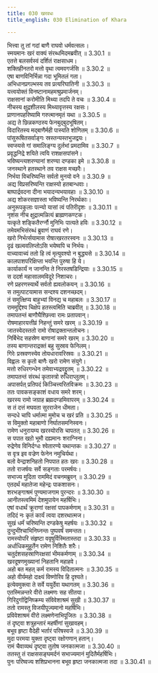 ```yaml
---
title: 030 खरवधः
title_english: 030 Elimination of Khara

---
```

<div class="audioEmbed"  caption="श्रीराम-हरिसीताराममूर्ति-घनपाठिभ्यां वचनम्" src="https://archive.org/download/Ramayana-recitation-Sriram-harisItArAmamUrti-Ghanapaati-v2/Kanda_3/Kanda_3_ARK-030-Kharasya_Vadhaha.mp3"></div>

भित्त्वा तु तां गदां बाणै राघवो धर्मवत्सलः।  
स्मयमानः खरं वाक्यं संरब्धमिदमब्रवीत् ॥ 3.30.1 ॥   
एतत्ते बलसर्वस्वं दर्शितं राक्षसाधम।  
शक्तिहीनतरो मत्तो वृथा त्वमवगर्जसि ॥ 3.30.2 ॥   
एषा बाणविनिर्भिन्ना गदा भूमितलं गता।  
अभिधानप्रगल्भस्य तव प्रत्यरिघातिनी ॥ 3.30.3 ॥   
यत्त्वयोक्तं विनष्टानामहमश्रुप्रमार्जनम्।  
राक्षसानां करोमीति मिथ्या तदपि ते वचः ॥ 3.30.4 ॥   
नीचस्य क्षुद्रशीलस्य मिथ्यावृत्तस्य रक्षसः।  
प्राणानपहरिष्यामि गरुत्मानमृतं यथा ॥ 3.30.5 ॥   
अद्य ते छिन्नकण्ठस्य फेनबुद्बुदभूषितम्।  
विदारितस्य मद्बाणैर्मही पास्यति शोणितम् ॥ 3.30.6 ॥   
पांसुरूषितसर्वाङ्गः स्रस्तन्यस्तभुजद्वयः।  
स्वप्स्यसे गां समालिङ्ग्य दुर्लभां प्रमदामिव ॥ 3.30.7 ॥   
प्रवृद्धनिद्रे शयिते त्वयि राशक्षसपांसने।  
भविष्यन्त्यशरण्यानां शरण्या दण्डका इमे ॥ 3.30.8 ॥   
जनस्थाने हतस्थाने तव राक्षस मच्छरैः।  
निर्भया विचरिष्यन्ति सर्वतो मुनयो वने ॥ 3.30.9 ॥   
अद्य विप्रसरिष्यन्ति राक्षस्यो हतबान्धवाः।  
बाष्पार्द्रवदना दीना भयादन्यभयावहाः ॥ 3.30.10 ॥   
अद्य शोकरसज्ञास्ता भविष्यन्ति निरर्थकाः।  
अनुरूपकुलाः पत्न्यो यासां त्वं पतिरीदृशः ॥ 3.30.11 ॥   
नृशंस नीच क्षुद्रात्मन्नित्यं ब्राह्मणकण्टक।  
यत्कृते शङ्कितैरर्ग्नौ मुनिभिः पात्यते हविः ॥ 3.30.12 ॥   
तमेवमभिसंरब्धं ब्रुवाणं राघवं रणे।  
खरो निर्भर्त्सयामास रोषात्खरतरस्वनः ॥ 3.30.13 ॥   
दृढं खल्ववलिप्तोऽसि भयेष्वपि च निर्भयः।  
वाच्यावाच्यं ततो हि त्वं मृत्युवश्यो न बुद्ध्यसे ॥ 3.30.14 ॥   
कालपाशपरिक्षिप्ता भवन्ति पुरुषा हि ये।  
कार्याकार्यं न जानन्ति ते निरस्तषडिन्द्रियाः ॥ 3.30.15 ॥   
स ददर्श महासालमविदूरे निशाचरः।  
रणे प्रहरणस्यार्थे सर्वतो ह्यवलोकयन् ॥ 3.30.16 ॥   
स तमुत्पाटयामास सन्दश्य दशनच्छदम्।  
तं समुत्क्षिप्य बाहुभ्यां विनद्य च महाबलः ॥ 3.30.17 ॥   
राममुद्दिश्य चिक्षेप हतस्त्वमिति चाब्रवीत् ॥ 3.30.18 ॥   
तमापतन्तं बाणौघैश्छित्त्वा रामः प्रतापवान्।  
रोषमाहारयत्तीव्रं निहन्तुं समरे खरम् ॥ 3.30.19 ॥   
जातस्वेदस्ततो रामो रोषाद्रक्तान्तलोचनः।  
निर्बिभेद सहस्रेण बाणानां समरे खरम् ॥ 3.30.20 ॥   
तस्य बाणान्तराद्रक्तं बहु सुस्राव फेनिलम्।  
गिरेः प्रस्रवणस्येव तोयधारावरिस्रवः ॥ 3.30.21 ॥   
विह्वलः स कृतो बाणैः खरो रामेण संयुगे।  
मत्तो रुधिरगन्धेन तमेवाभ्यद्रवद्द्रुतम् ॥ 3.30.22 ॥   
तमापतन्तं संरब्धं कृतास्त्रो रुधिराप्लुतम्।  
अपासर्पत् प्रतिपदं किञ्चित्त्वरितविक्रमः ॥ 3.30.23 ॥   
ततः पावकसङ्काशं वधाय समरे शरम्।  
खरस्य रामो जग्राह ब्रह्मदण्डमिवापरम् ॥ 3.30.24 ॥   
स तं दत्तं मघवता सुरराजेन धीमता।  
सन्दधे चापि धर्मात्मा मुमोच च खरं प्रति ॥ 3.30.25 ॥   
स विमुक्तो महाबाणो निर्घातसमनिस्वनः।  
रामेण धनुरायम्य खरस्योरसि चापतत् ॥ 3.30.26 ॥   
स पपात खऱो भूमौ दह्यमानः शराग्निना।  
रुद्रेणेव विनिर्दग्धः श्वेतारण्ये यथान्तकः ॥ 3.30.27 ॥   
स वृत्र इव वज्रेण फेनेन नमुचिर्यथा।  
बलो वेन्द्राशनिहतो निपपात हतः खरः ॥ 3.30.28 ॥   
ततो राजर्षयः सर्वे सङ्गताः परमर्षयः।  
सभाज्य मुदिता राममिदं वचनमब्रुवन् ॥ 3.30.29 ॥   
एतदर्थं महातेजा महेन्द्रः पाकशासनः।  
शरभङ्गाश्रमं पुण्यमाजगाम पुरन्दरः ॥ 3.30.30 ॥   
आनीतस्त्वमिमं देशमुपायेन महर्षिभिः।  
एषां वधार्थं क्रूराणां रक्षसां पापकर्मणाम् ॥ 3.30.31 ॥   
तदिदं नः कृतं कार्यं त्वया दशरथात्मज।  
सुखं धर्मं चरिष्यन्ति दण्डकेषु महर्षयः ॥ 3.30.32 ॥   
दुन्दुभींश्चाभिनिघ्नन्तः पुष्पवर्षं समन्ततः।  
रामस्योपरि संहृष्टा ववृषुर्विस्मितास्तदा ॥ 3.30.33 ॥   
अर्धाधिकमुहूर्तेन रामेण निशितैः शरैः।  
चतुर्दशसहस्राणिरक्षसां भीमकर्मणाम् ॥ 3.30.34 ॥   
खरदूषणमुख्यानां निहतानि महाहवे।  
अहो बत महत् कर्म रामस्य विदितात्मनः ॥ 3.30.35 ॥   
अहो वीर्यमहो दाक्ष्यं विष्णोरिव हि दृश्यते।  
इत्येवमुक्त्वा ते सर्वे ययुर्देवा यथागतम् ॥ 3.30.36 ॥   
एतस्मिन्नन्तरे वीरो लक्ष्मणः सह सीतया।  
गिरिदुर्गाद्विनिष्क्रम्य संविवेशाश्रमं सुखी ॥ 3.30.37 ॥   
ततो रामस्तु विजयीपूज्यमानो महर्षिभिः।  
प्रविवेशाश्रमं वीरो लक्ष्मणेनाभिपूजितः ॥ 3.30.38 ॥   
तं दृष्ट्वा शत्रुहन्तारं महर्षीणां सुखावहम्।  
बभूव हृष्टा वैदेही भर्तारं परिषस्वजे ॥ 3.30.39 ॥   
मुदा परमया युक्ता दृष्ट्वा रक्षोगणान् हतान्।  
रामं चैवाव्यथं दृष्ट्वा तुतोष जनकात्मजा ॥ 3.30.40 ॥   
ततस्तु तं राक्षससङ्घमर्दनं सभाज्यमानं मुदितैर्महर्षिभिः।  
पुनः परिष्वज्य शशिप्रभानना बभूव हृष्टा जनकात्मजा तदा ॥ 3.30.41 ॥   